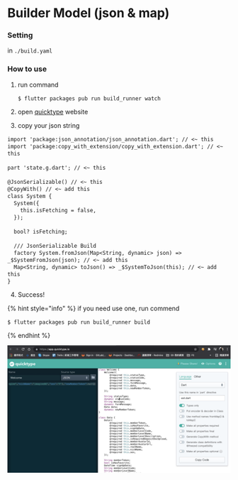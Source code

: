 # Builder Model \(json & map\)

### Setting

in `./build.yaml`

### How to use

1. run command

   ```text
   $ flutter packages pub run build_runner watch
   ```

2. open [quicktype](https://app.quicktype.io/) website
3.  copy your json string

   ```text
   import 'package:json_annotation/json_annotation.dart'; // <~ this
   import 'package:copy_with_extension/copy_with_extension.dart'; // <~ this

   part 'state.g.dart'; // <~ this

   @JsonSerializable() // <~ this
   @CopyWith() // <~ add this
   class System {
     System({
       this.isFetching = false,
     });

     bool? isFetching;
 
     /// JsonSerializable Build
     factory System.fromJson(Map<String, dynamic> json) => _$SystemFromJson(json); // <~ add this
     Map<String, dynamic> toJson() => _$SystemToJson(this); // <~ add this
   }
   ```

4. Success!

    

{% hint style="info" %}
if you need use one, run commend

```text
$ flutter packages pub run build_runner build
```
{% endhint %}

![](../.gitbook/assets/image%20%282%29.png)

